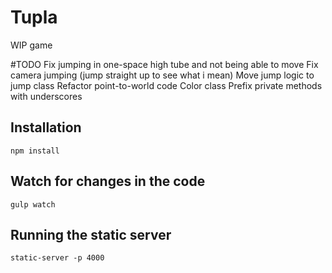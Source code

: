 # Tupla

WIP game

#TODO
Fix jumping in one-space high tube and not being able to move
Fix camera jumping (jump straight up to see what i mean)
Move jump logic to jump class
Refactor point-to-world code
Color class
Prefix private methods with underscores

## Installation
`npm install`

## Watch for changes in the code
`gulp watch`

## Running the static server
`static-server -p 4000`
